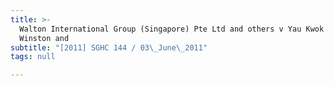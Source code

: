 ```yaml
---
title: >-
  Walton International Group (Singapore) Pte Ltd and others v Yau Kwok Seng
  Winston and
subtitle: "[2011] SGHC 144 / 03\_June\_2011"
tags: null

---
```


